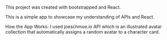 This project was created with bootstrapped and React.

This is a simple app to showcase my understanding of APIs and React. 

How the App Works:
I used joeschmoe.io API which is an illustrated avatar collection that automatically 
assigns a random avatar to a character card. 


